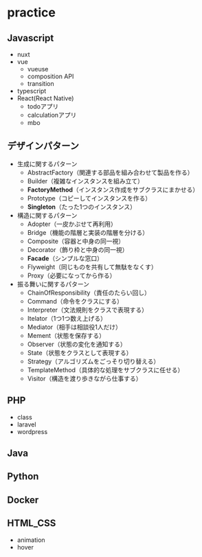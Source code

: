 # practice

## Javascript
 * nuxt
 * vue
   - vueuse
   - composition API
   - transition
 * typescript
 * React(React Native)
   - todoアプリ
   - calculationアプリ
   - mbo

## デザインパターン
 * 生成に関するパターン
   - AbstractFactory（関連する部品を組み合わせて製品を作る）
   - Builder（複雑なインスタンスを組み立て）
   - **FactoryMethod**（インスタンス作成をサブクラスにまかせる）
   - Prototype（コピーしてインスタンスを作る）
   - **Singleton**（たった1つのインスタンス）
 * 構造に関するパターン
   - Adopter（一皮かぶせて再利用）
   - Bridge（機能の階層と実装の階層を分ける）
   - Composite（容器と中身の同一視）
   - Decorator（飾り枠と中身の同一視）
   - **Facade**（シンプルな窓口）
   - Flyweight（同じものを共有して無駄をなくす）
   - Proxy（必要になってから作る）
 * 振る舞いに関するパターン
   - ChainOfResponsibility（責任のたらい回し）
   - Command（命令をクラスにする）
   - Interpreter（文法規則をクラスで表現する）
   - Itelator（1つ1つ数え上げる）
   - Mediator（相手は相談役1人だけ）
   - Mement（状態を保存する）
   - Observer（状態の変化を通知する）
   - State（状態をクラスとして表現する）
   - Strategy（アルゴリズムをごっそり切り替える）
   - TemplateMethod（具体的な処理をサブクラスに任せる）
   - Visitor（構造を渡り歩きながら仕事する）

## PHP
 * class
 * laravel
 * wordpress

## Java

## Python

## Docker

## HTML_CSS
 * animation
 * hover